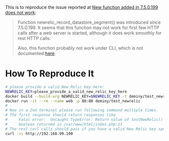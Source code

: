 This is to reproduce the issue reported at [New function added in 7.5.0.199 does not work](https://discuss.newrelic.com/t/new-function-added-in-7-5-0-199-does-not-work/51963):

> Function newrelic_record_datastore_segment() was introduced since 7.5.0.199. It seems that this function may not work for first few HTTP calls after a web server is started, although it does work smoothly for rest HTTP calls.
> 
> Also, this function probably not work under CLI, which is not documented [here](https://docs.newrelic.com/docs/agents/php-agent/php-agent-api/newrelic_record_datastore_segment).

# How To Reproduce It

```bash
# please provide a valid New Relic key here:
NEWRELIC_KEY=please_provide_a_valid_new_relic_key_here
docker build --build-arg NEWRELIC_KEY=$NEWRELIC_KEY -t deminy/test_newrelic -f Dockerfile .
docker run -it --rm --name web -p 80:80 deminy/test_newrelic
#
# Now in a 2nd terminal please run following command multiple times.
# The first response should return responses like
#     Fatal error:  Uncaught TypeError: Return value of testNewRelic() must be an instance of stdClass,
#     boolean returned in /var/www/html/index.php:13
# The rest curl calls should pass if you have a valid New Relic key specified when building the image.
curl -vi http://192.168.99.100
```
